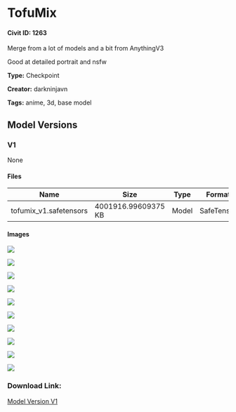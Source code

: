 # TofuMix

#### Civit ID: 1263

<p>Merge from a lot of models and a bit from AnythingV3</p><p>Good at detailed portrait and nsfw</p>

**Type:** Checkpoint

**Creator:** darkninjavn

**Tags:** anime, 3d, base model

## Model Versions

### V1

None

#### Files

| Name | Size | Type | Format | Download Url | AutoV1 | AutoV2 | SHA256 | CRC32 | BLAKE3 |
| --- | --- | --- | --- | --- | --- | --- | --- | --- | --- |
| tofumix_v1.safetensors | 4001916.99609375 KB | Model | SafeTensor | https://civitai.com/api/download/models/1340 | DE2F2560 | EB4CEA8B3C | EB4CEA8B3C7CBD7750828BF825BCF1D58FBF14E1ED99213C34702449EB9215AD | E63AEDC0 | E54BD32875F1D9CCD3D8CBFAB1C72BE98735F46DA5E44F65DE99130A5679B93A |

#### Images

<p><img src="https://image.civitai.com/xG1nkqKTMzGDvpLrqFT7WA/46815dd5-083c-4198-f5ac-b504a1c44e00/width=450/11244.jpeg" /></p>

<p><img src="https://image.civitai.com/xG1nkqKTMzGDvpLrqFT7WA/f72ccddf-3e48-4bd1-4b15-4fe1aa66b100/width=450/11243.jpeg" /></p>

<p><img src="https://image.civitai.com/xG1nkqKTMzGDvpLrqFT7WA/e0763bf7-15ee-413d-7c2c-42c05c427600/width=450/11242.jpeg" /></p>

<p><img src="https://image.civitai.com/xG1nkqKTMzGDvpLrqFT7WA/6572292a-3957-4c6a-7074-6be1a951ed00/width=450/11241.jpeg" /></p>

<p><img src="https://image.civitai.com/xG1nkqKTMzGDvpLrqFT7WA/a4107217-1848-4d5e-874d-a19516a69000/width=450/11240.jpeg" /></p>

<p><img src="https://image.civitai.com/xG1nkqKTMzGDvpLrqFT7WA/200f0b8e-be4b-4dde-24fe-286e92594300/width=450/11239.jpeg" /></p>

<p><img src="https://image.civitai.com/xG1nkqKTMzGDvpLrqFT7WA/999f348f-46f4-494b-e666-28691bd36f00/width=450/11238.jpeg" /></p>

<p><img src="https://image.civitai.com/xG1nkqKTMzGDvpLrqFT7WA/bdb5b7b8-a4ae-4a71-7cbc-21ee86424800/width=450/11237.jpeg" /></p>

<p><img src="https://image.civitai.com/xG1nkqKTMzGDvpLrqFT7WA/480f7117-afd2-4f1b-1854-62722d75cd00/width=450/11236.jpeg" /></p>

<p><img src="https://image.civitai.com/xG1nkqKTMzGDvpLrqFT7WA/3c24acd8-951e-4b81-55b5-8d986d418b00/width=450/11235.jpeg" /></p>

### Download Link:

[Model Version V1](https://civitai.com/api/download/models/1340)


